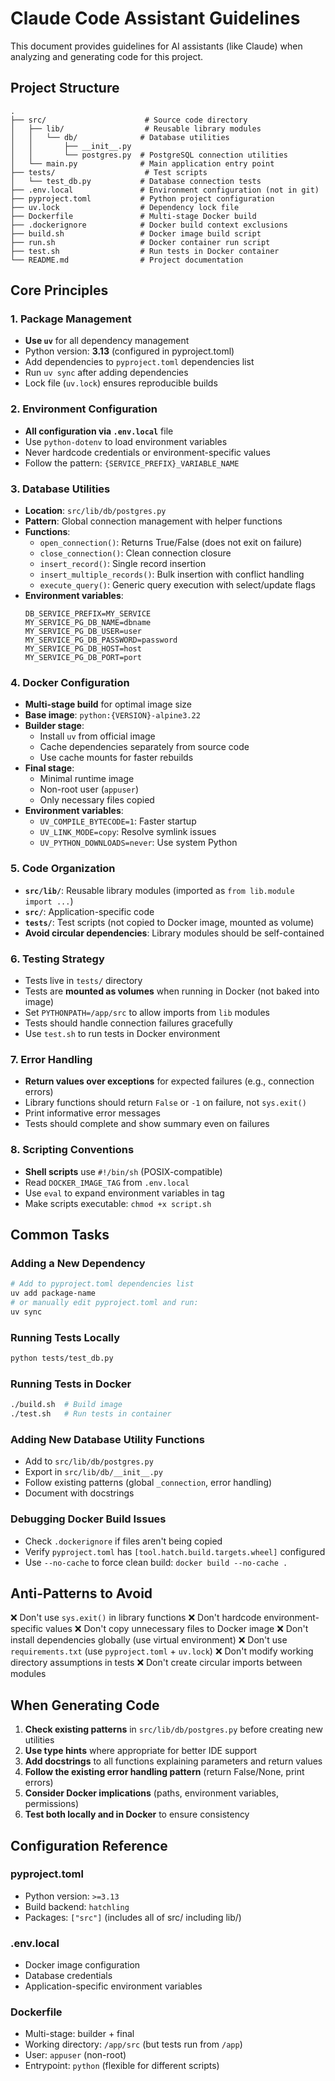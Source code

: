 # Claude Code Assistant Guidelines

This document provides guidelines for AI assistants (like Claude) when analyzing and generating code for this project.

## Project Structure

```
.
├── src/                      # Source code directory
│   ├── lib/                  # Reusable library modules
│   │   └── db/              # Database utilities
│   │       ├── __init__.py
│   │       └── postgres.py  # PostgreSQL connection utilities
│   └── main.py              # Main application entry point
├── tests/                    # Test scripts
│   └── test_db.py           # Database connection tests
├── .env.local               # Environment configuration (not in git)
├── pyproject.toml           # Python project configuration
├── uv.lock                  # Dependency lock file
├── Dockerfile               # Multi-stage Docker build
├── .dockerignore            # Docker build context exclusions
├── build.sh                 # Docker image build script
├── run.sh                   # Docker container run script
├── test.sh                  # Run tests in Docker container
└── README.md                # Project documentation
```

## Core Principles

### 1. Package Management
- **Use `uv`** for all dependency management
- Python version: **3.13** (configured in pyproject.toml)
- Add dependencies to `pyproject.toml` dependencies list
- Run `uv sync` after adding dependencies
- Lock file (`uv.lock`) ensures reproducible builds

### 2. Environment Configuration
- **All configuration via `.env.local`** file
- Use `python-dotenv` to load environment variables
- Never hardcode credentials or environment-specific values
- Follow the pattern: `{SERVICE_PREFIX}_VARIABLE_NAME`

### 3. Database Utilities
- **Location**: `src/lib/db/postgres.py`
- **Pattern**: Global connection management with helper functions
- **Functions**:
  - `open_connection()`: Returns True/False (does not exit on failure)
  - `close_connection()`: Clean connection closure
  - `insert_record()`: Single record insertion
  - `insert_multiple_records()`: Bulk insertion with conflict handling
  - `execute_query()`: Generic query execution with select/update flags
- **Environment variables**:
  ```
  DB_SERVICE_PREFIX=MY_SERVICE
  MY_SERVICE_PG_DB_NAME=dbname
  MY_SERVICE_PG_DB_USER=user
  MY_SERVICE_PG_DB_PASSWORD=password
  MY_SERVICE_PG_DB_HOST=host
  MY_SERVICE_PG_DB_PORT=port
  ```

### 4. Docker Configuration
- **Multi-stage build** for optimal image size
- **Base image**: `python:{VERSION}-alpine3.22`
- **Builder stage**:
  - Install `uv` from official image
  - Cache dependencies separately from source code
  - Use cache mounts for faster rebuilds
- **Final stage**:
  - Minimal runtime image
  - Non-root user (`appuser`)
  - Only necessary files copied
- **Environment variables**:
  - `UV_COMPILE_BYTECODE=1`: Faster startup
  - `UV_LINK_MODE=copy`: Resolve symlink issues
  - `UV_PYTHON_DOWNLOADS=never`: Use system Python

### 5. Code Organization
- **`src/lib/`**: Reusable library modules (imported as `from lib.module import ...`)
- **`src/`**: Application-specific code
- **`tests/`**: Test scripts (not copied to Docker image, mounted as volume)
- **Avoid circular dependencies**: Library modules should be self-contained

### 6. Testing Strategy
- Tests live in `tests/` directory
- Tests are **mounted as volumes** when running in Docker (not baked into image)
- Set `PYTHONPATH=/app/src` to allow imports from `lib` modules
- Tests should handle connection failures gracefully
- Use `test.sh` to run tests in Docker environment

### 7. Error Handling
- **Return values over exceptions** for expected failures (e.g., connection errors)
- Library functions should return `False` or `-1` on failure, not `sys.exit()`
- Print informative error messages
- Tests should complete and show summary even on failures

### 8. Scripting Conventions
- **Shell scripts** use `#!/bin/sh` (POSIX-compatible)
- Read `DOCKER_IMAGE_TAG` from `.env.local`
- Use `eval` to expand environment variables in tag
- Make scripts executable: `chmod +x script.sh`

## Common Tasks

### Adding a New Dependency
```bash
# Add to pyproject.toml dependencies list
uv add package-name
# or manually edit pyproject.toml and run:
uv sync
```

### Running Tests Locally
```bash
python tests/test_db.py
```

### Running Tests in Docker
```bash
./build.sh  # Build image
./test.sh   # Run tests in container
```

### Adding New Database Utility Functions
- Add to `src/lib/db/postgres.py`
- Export in `src/lib/db/__init__.py`
- Follow existing patterns (global `_connection`, error handling)
- Document with docstrings

### Debugging Docker Build Issues
- Check `.dockerignore` if files aren't being copied
- Verify `pyproject.toml` has `[tool.hatch.build.targets.wheel]` configured
- Use `--no-cache` to force clean build: `docker build --no-cache .`

## Anti-Patterns to Avoid

❌ Don't use `sys.exit()` in library functions
❌ Don't hardcode environment-specific values
❌ Don't copy unnecessary files to Docker image
❌ Don't install dependencies globally (use virtual environment)
❌ Don't use `requirements.txt` (use `pyproject.toml` + `uv.lock`)
❌ Don't modify working directory assumptions in tests
❌ Don't create circular imports between modules

## When Generating Code

1. **Check existing patterns** in `src/lib/db/postgres.py` before creating new utilities
2. **Use type hints** where appropriate for better IDE support
3. **Add docstrings** to all functions explaining parameters and return values
4. **Follow the existing error handling pattern** (return False/None, print errors)
5. **Consider Docker implications** (paths, environment variables, permissions)
6. **Test both locally and in Docker** to ensure consistency

## Configuration Reference

### pyproject.toml
- Python version: `>=3.13`
- Build backend: `hatchling`
- Packages: `["src"]` (includes all of src/ including lib/)

### .env.local
- Docker image configuration
- Database credentials
- Application-specific environment variables

### Dockerfile
- Multi-stage: builder + final
- Working directory: `/app/src` (but tests run from `/app`)
- User: `appuser` (non-root)
- Entrypoint: `python` (flexible for different scripts)
